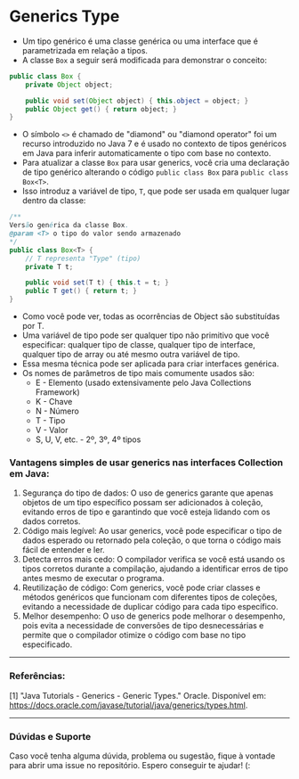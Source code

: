 # Generics Type

- Um tipo genérico é uma classe genérica ou uma interface que é parametrizada em relação a tipos. 
- A classe `Box` a seguir será modificada para demonstrar o conceito:

```java
public class Box {
    private Object object;

    public void set(Object object) { this.object = object; }
    public Object get() { return object; }
}
```

-  O símbolo `<>` é chamado de "diamond" ou "diamond operator" foi um recurso introduzido no Java 7 e é usado no contexto de tipos genéricos em Java para inferir automaticamente o tipo com base no contexto.
- Para atualizar a classe `Box` para usar generics, você cria uma declaração de tipo genérico alterando o código `public class Box` para `public class Box<T>`.
- Isso introduz a variável de tipo, `T`, que pode ser usada em qualquer lugar dentro da classe:

```java
/**
Versão genérica da classe Box.
@param <T> o tipo do valor sendo armazenado
*/
public class Box<T> {
	// T representa "Type" (tipo)
    private T t;

    public void set(T t) { this.t = t; }
    public T get() { return t; }
}
```

- Como você pode ver, todas as ocorrências de Object são substituídas por T. 
- Uma variável de tipo pode ser qualquer tipo não primitivo que você especificar: qualquer tipo de classe, qualquer tipo de interface, qualquer tipo de array ou até mesmo outra variável de tipo.
- Essa mesma técnica pode ser aplicada para criar interfaces genérica.
- Os nomes de parâmetros de tipo mais comumente usados são:
	- E - Elemento (usado extensivamente pelo Java Collections Framework)
    - K - Chave
    - N - Número
    - T - Tipo
    - V - Valor
    - S, U, V, etc. - 2º, 3º, 4º tipos

### Vantagens simples de usar generics nas interfaces Collection em Java:

1. Segurança do tipo de dados: O uso de generics garante que apenas objetos de um tipo específico possam ser adicionados à coleção, evitando erros de tipo e garantindo que você esteja lidando com os dados corretos.
2. Código mais legível: Ao usar generics, você pode especificar o tipo de dados esperado ou retornado pela coleção, o que torna o código mais fácil de entender e ler.
3. Detecta erros mais cedo: O compilador verifica se você está usando os tipos corretos durante a compilação, ajudando a identificar erros de tipo antes mesmo de executar o programa.
4. Reutilização de código: Com generics, você pode criar classes e métodos genéricos que funcionam com diferentes tipos de coleções, evitando a necessidade de duplicar código para cada tipo específico.
5. Melhor desempenho: O uso de generics pode melhorar o desempenho, pois evita a necessidade de conversões de tipo desnecessárias e permite que o compilador otimize o código com base no tipo especificado.

---

### Referências:

[1] "Java Tutorials - Generics - Generic Types." Oracle. Disponível em: https://docs.oracle.com/javase/tutorial/java/generics/types.html.

---

### Dúvidas e Suporte

Caso você tenha alguma dúvida, problema ou sugestão, fique à vontade para abrir uma issue no repositório. Espero conseguir te ajudar! (: